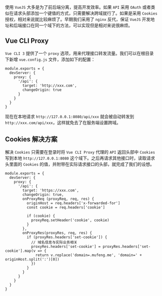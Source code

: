 使用 `VueJS` 大多是为了前后端分离，提高开发效率。如果 `API` 采用 `OAuth` 或者类似在请求头部添加一个键值的方式，只需要解决跨域就行了。如果是采用 `Cookies` 授权，相对来说就比较麻烦了。早期我们采用了 `nginx` 反代，保证 `VueJS` 开发地址和后端接口在同一个域下的方法，可以实现但是相对来说很麻烦。

## Vue CLI Proxy

`Vue CLI 3` 提供了一个 `proxy` 选项，用来代理接口转发流量。我们可以在根目录下新增 `vue.config.js` 文件，添加如下的配置：

```
module.exports = {
  devServer: {
    proxy: {
      '/api': {
        target: 'http://xxx.com',
        changeOrigin: true
      }
    }
  }
}
```

现在在本地请求 `http://127.0.0.1:8080/api/xxx` 就会被自动转发到 `http://xxx.com/api/xxx`，这样就免去了在服务端设置跨域。

## Cookies 解决方案

解决 `Cookies` 只需要在登录时将 `Vue CLI Proxy` 代理的 `API` 返回头部中 `Cookies` 写到本地 `http://127.0.0.1:8080` 这个域下。之后再请求其他接口时，读取请求头里面的 `Cookies` 的值，并附带在实际请求接口的头部，就完成了我们的设想。

```
module.exports = {
  devServer: {
    proxy: {
      '/api': {
        target: 'https://xxx.com',
        changeOrigin: true,
        onProxyReq (proxyReq, req, res) {
          originHost = req.headers['x-forwarded-for']
          const cookie = req.headers['cookie']

          if (cookie) {
            proxyReq.setHeader('cookie', cookie)
          }
        },
        onProxyRes(proxyRes, req, res) {
          if (proxyRes.headers['set-cookie']) {
            // 域名信息与实际业务相关
            proxyRes.headers['set-cookie'] = proxyRes.headers['set-cookie'].map(v => {
              return v.replace('domain=.mufeng.me', 'domain=' + originHost.split(':')[0])
            })
          }
        }
      }
    }
  }
}
```